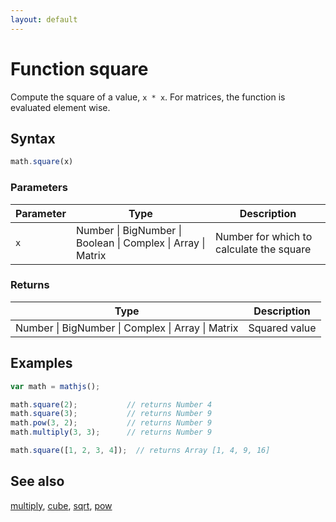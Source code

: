 ```yaml
---
layout: default
---
```


# Function square

Compute the square of a value, `x * x`.
For matrices, the function is evaluated element wise.


## Syntax

```js
math.square(x)
```

### Parameters

Parameter | Type | Description
--------- | ---- | -----------
`x` | Number &#124; BigNumber &#124; Boolean &#124; Complex &#124; Array &#124; Matrix |  Number for which to calculate the square

### Returns

Type | Description
---- | -----------
Number &#124; BigNumber &#124; Complex &#124; Array &#124; Matrix |  Squared value


## Examples

```js
var math = mathjs();

math.square(2);           // returns Number 4
math.square(3);           // returns Number 9
math.pow(3, 2);           // returns Number 9
math.multiply(3, 3);      // returns Number 9

math.square([1, 2, 3, 4]);  // returns Array [1, 4, 9, 16]
```


## See also

[multiply](multiply.html),
[cube](cube.html),
[sqrt](sqrt.html),
[pow](pow.html)


<!-- Note: This file is automatically generated from source code comments. Changes made in this file will be overridden. -->
